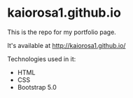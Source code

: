# kaiorosa1.github.io


This is the repo for my portfolio page. 

It's available at http://kaiorosa1.github.io/


Technologies used in it:

* HTML
* CSS
* Bootstrap 5.0
